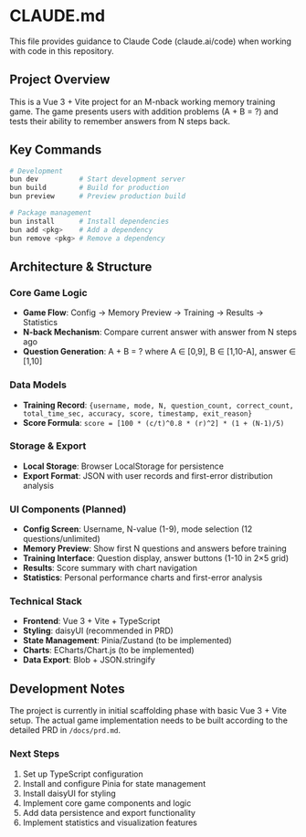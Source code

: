 # CLAUDE.md

This file provides guidance to Claude Code (claude.ai/code) when working with code in this repository.

## Project Overview

This is a Vue 3 + Vite project for an M-nback working memory training game. The game presents users with addition problems (A + B = ?) and tests their ability to remember answers from N steps back.

## Key Commands

```bash
# Development
bun dev          # Start development server
bun build        # Build for production
bun preview      # Preview production build

# Package management
bun install      # Install dependencies
bun add <pkg>    # Add a dependency
bun remove <pkg> # Remove a dependency
```

## Architecture & Structure

### Core Game Logic
- **Game Flow**: Config → Memory Preview → Training → Results → Statistics
- **N-back Mechanism**: Compare current answer with answer from N steps ago
- **Question Generation**: A + B = ? where A ∈ [0,9], B ∈ [1,10-A], answer ∈ [1,10]

### Data Models
- **Training Record**: `{username, mode, N, question_count, correct_count, total_time_sec, accuracy, score, timestamp, exit_reason}`
- **Score Formula**: `score = [100 * (c/t)^0.8 * (r)^2] * (1 + (N-1)/5)`

### Storage & Export
- **Local Storage**: Browser LocalStorage for persistence
- **Export Format**: JSON with user records and first-error distribution analysis

### UI Components (Planned)
- **Config Screen**: Username, N-value (1-9), mode selection (12 questions/unlimited)
- **Memory Preview**: Show first N questions and answers before training
- **Training Interface**: Question display, answer buttons (1-10 in 2×5 grid)
- **Results**: Score summary with chart navigation
- **Statistics**: Personal performance charts and first-error analysis

### Technical Stack
- **Frontend**: Vue 3 + Vite + TypeScript
- **Styling**: daisyUI (recommended in PRD)
- **State Management**: Pinia/Zustand (to be implemented)
- **Charts**: ECharts/Chart.js (to be implemented)
- **Data Export**: Blob + JSON.stringify

## Development Notes

The project is currently in initial scaffolding phase with basic Vue 3 + Vite setup. The actual game implementation needs to be built according to the detailed PRD in `/docs/prd.md`.

### Next Steps
1. Set up TypeScript configuration
2. Install and configure Pinia for state management
3. Install daisyUI for styling
4. Implement core game components and logic
5. Add data persistence and export functionality
6. Implement statistics and visualization features